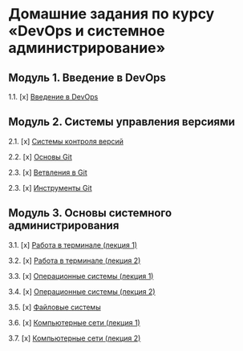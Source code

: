 # Домашние задания по курсу «DevOps и системное администрирование» 

## Модуль 1. Введение в DevOps

1.1. [x] [Введение в DevOps](01-intro-01/README.md)

## Модуль 2. Системы управления версиями

2.1. [x] [Системы контроля версий](02-git-01-vcs/README.md)

2.2. [x] [Основы Git](02-git-02-base/README.md)

2.3. [x] [Ветвления в Git](02-git-03-branching/README.md)

2.3. [x] [Инструменты Git](02-git-04-tools/README.md)

## Модуль 3. Основы системного администрирования

3.1. [x] [Работа в терминале (лекция 1)](03-sysadmin-01-terminal/README.md)

3.2. [x] [Работа в терминале (лекция 2)](03-sysadmin-02-terminal/README.md)

3.3. [х] [Операционные системы (лекция 1)](03-sysadmin-03-os/README.md)

3.4. [х] [Операционные системы (лекция 2)](03-sysadmin-04-os/README.md)

3.5. [х] [Файловые системы](03-sysadmin-05-fs/README.md)

3.6. [x] [Компьютерные сети (лекция 1)](03-sysadmin-06-net/README.md)

3.7. [х] [Компьютерные сети (лекция 2)](03-sysadmin-07-net/README.md)
